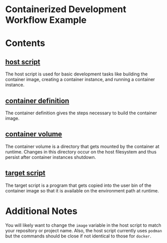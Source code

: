 # Containerized Development Workflow Example

# Contents

## [host script](./dev)

The host script is used for basic development tasks like building the container image, creating a container instance, and running a container instance.

## [container definition](./Containerfile)

The container definition gives the steps necessary to build the container image.

## [container volume](./app)

The container volume is a directory that gets mounted by the container at runtime.
Changes in this directory occur on the host filesystem and thus persist after container instances shutdown.

## [target script](./hello-world)

The target script is a program that gets copied into the user bin of the container image so that it is available on the environment path at runtime.

# Additional Notes

You will likely want to change the `image` variable in the host script to match your repository or project name.
Also, the host script currently uses `podman` but the commands should be close if not identical to those for `docker`.
